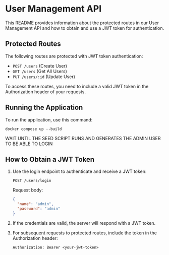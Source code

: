 # User Management API

This README provides information about the protected routes in our User Management API and how to obtain and use a JWT token for authentication.

## Protected Routes

The following routes are protected with JWT token authentication:

- `POST /users` (Create User)
- `GET /users` (Get All Users)
- `PUT /users/:id` (Update User)

To access these routes, you need to include a valid JWT token in the Authorization header of your requests.

## Running the Application

To run the application, use this command:

```
docker compose up --build
```

WAIT UNTIL THE SEED SCRIPT RUNS AND GENERATES THE ADMIN USER TO BE ABLE TO LOGIN

## How to Obtain a JWT Token

1. Use the login endpoint to authenticate and receive a JWT token:

   ```
   POST /users/login
   ```

   Request body:

   ```json
   {
     "name": "admin",
     "password": "admin"
   }
   ```

2. If the credentials are valid, the server will respond with a JWT token.

3. For subsequent requests to protected routes, include the token in the Authorization header:

   ```
   Authorization: Bearer <your-jwt-token>
   ```
